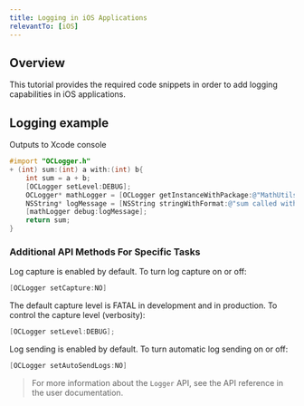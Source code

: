 ```yaml
---
title: Logging in iOS Applications
relevantTo: [iOS]
---
```

## Overview
This tutorial provides the required code snippets in order to add logging capabilities in iOS applications.

## Logging example
Outputs to Xcode console

```objective-c
#import "OCLogger.h"
+ (int) sum:(int) a with:(int) b{
    int sum = a + b;
    [OCLogger setLevel:DEBUG];
    OCLogger* mathLogger = [OCLogger getInstanceWithPackage:@"MathUtils"];
    NSString* logMessage = [NSString stringWithFormat:@"sum called with args %d and %d. Returning %d", a, b, sum];
    [mathLogger debug:logMessage];
    return sum;
}
```

### Additional API Methods For Specific Tasks
Log capture is enabled by default. To turn log capture on or off:

```objective-c
[OCLogger setCapture:NO]
```

The default capture level is FATAL in development and in production. To control the capture level (verbosity):

```objective-c
[OCLogger setLevel:DEBUG];
```

Log sending is enabled by default. To turn automatic log sending on or off:

```objective-c
[OCLogger setAutoSendLogs:NO]
```

> For more information about the `Logger` API, see the API reference in the user documentation.
